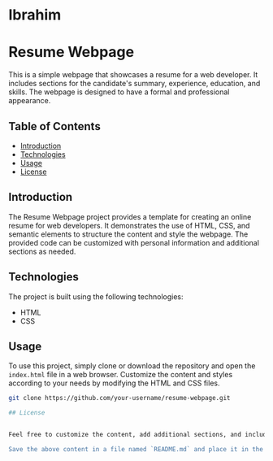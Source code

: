 # Ibrahim
# Resume Webpage

This is a simple webpage that showcases a resume for a web developer. It includes sections for the candidate's summary, experience, education, and skills. The webpage is designed to have a formal and professional appearance.

## Table of Contents

- [Introduction](#introduction)
- [Technologies](#technologies)
- [Usage](#usage)
- [License](#license)

## Introduction

The Resume Webpage project provides a template for creating an online resume for web developers. It demonstrates the use of HTML, CSS, and semantic elements to structure the content and style the webpage. The provided code can be customized with personal information and additional sections as needed.


## Technologies

The project is built using the following technologies:

- HTML
- CSS

## Usage

To use this project, simply clone or download the repository and open the `index.html` file in a web browser. Customize the content and styles according to your needs by modifying the HTML and CSS files.

```bash
git clone https://github.com/your-username/resume-webpage.git

## License


Feel free to customize the content, add additional sections, and include a screenshot or GIF of the webpage to provide a visual representation. Don't forget to update the repository URL and the license information accordingly.

Save the above content in a file named `README.md` and place it in the root directory of your GitHub repository. When you push the repository to GitHub, the README file will be displayed on the repository's homepage, providing information about the project and guiding users on how to use it.

